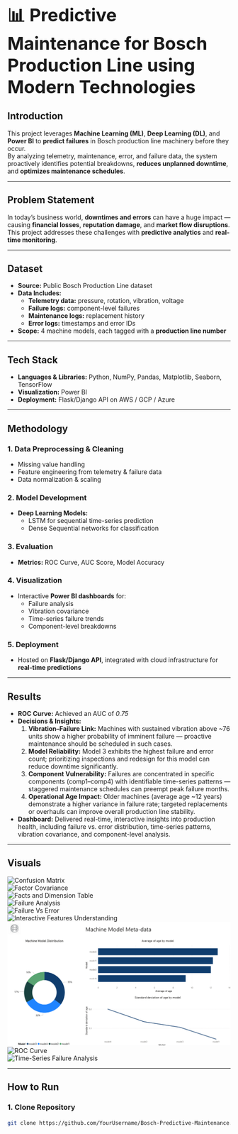 <h1 style="font-size:40px;">📊 Predictive Maintenance for Bosch Production Line using Modern Technologies</h1>

## **Introduction**
This project leverages **Machine Learning (ML)**, **Deep Learning (DL)**, and **Power BI** to **predict failures** in Bosch production line machinery before they occur.  
By analyzing telemetry, maintenance, error, and failure data, the system proactively identifies potential breakdowns, **reduces unplanned downtime**, and **optimizes maintenance schedules**.

---

## **Problem Statement**
In today’s business world, **downtimes and errors** can have a huge impact — causing **financial losses**, **reputation damage**, and **market flow disruptions**.  
This project addresses these challenges with **predictive analytics** and **real-time monitoring**.

---

## **Dataset**
- **Source:** Public Bosch Production Line dataset  
- **Data Includes:**  
  - **Telemetry data:** pressure, rotation, vibration, voltage  
  - **Failure logs:** component-level failures  
  - **Maintenance logs:** replacement history  
  - **Error logs:** timestamps and error IDs  
- **Scope:** 4 machine models, each tagged with a **production line number**  

---

## **Tech Stack**
- **Languages & Libraries:** Python, NumPy, Pandas, Matplotlib, Seaborn, TensorFlow  
- **Visualization:** Power BI  
- **Deployment:** Flask/Django API on AWS / GCP / Azure  

---

## **Methodology**
### **1. Data Preprocessing & Cleaning**
- Missing value handling  
- Feature engineering from telemetry & failure data  
- Data normalization & scaling  

### **2. Model Development**
- **Deep Learning Models:**  
  - LSTM for sequential time-series prediction  
  - Dense Sequential networks for classification  

### **3. Evaluation**
- **Metrics:** ROC Curve, AUC Score, Model Accuracy  

### **4. Visualization**
- Interactive **Power BI dashboards** for:  
  - Failure analysis  
  - Vibration covariance  
  - Time-series failure trends  
  - Component-level breakdowns  

### **5. Deployment**
- Hosted on **Flask/Django API**, integrated with cloud infrastructure for **real-time predictions**  

---

## **Results**
- **ROC Curve:** Achieved an AUC of *0.75*  
- **Decisions & Insights:**  
  1. **Vibration–Failure Link:** Machines with sustained vibration above ~76 units show a higher probability of imminent failure — proactive maintenance should be scheduled in such cases.  
  2. **Model Reliability:** Model 3 exhibits the highest failure and error count; prioritizing inspections and redesign for this model can reduce downtime significantly.  
  3. **Component Vulnerability:** Failures are concentrated in specific components (comp1–comp4) with identifiable time-series patterns — staggered maintenance schedules can preempt peak failure months.  
  4. **Operational Age Impact:** Older machines (average age ~12 years) demonstrate a higher variance in failure rate; targeted replacements or overhauls can improve overall production line stability.  
- **Dashboard:** Delivered real-time, interactive insights into production health, including failure vs. error distribution, time-series patterns, vibration covariance, and component-level analysis.

---

## **Visuals**
![Confusion Matrix](Confusion%20Matrix.png)  
![Factor Covariance](Factor%20Covariance.png)  
![Facts and Dimension Table](Facts%20and%20Dimmension%20Table.png)  
![Failure Analysis](Failure%20Analysis.png)  
![Failure Vs Error](Failure%20Vs%20Error.png)  
![Interactive Features Understanding](Interactive%20Features%20Understanding.png)  
![Model IDs](Model%20IDs.png)  
![ROC Curve](ROC%20Curve.png)  
![Time-Series Failure Analysis](Time-Series%20Failure%20Analysis.png)  

---

## **How to Run**

### 1. Clone Repository
```bash
git clone https://github.com/YourUsername/Bosch-Predictive-Maintenance.git
